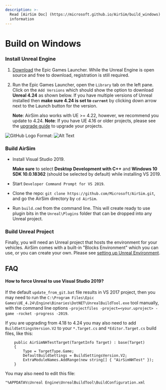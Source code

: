 ```yaml
---
description: >-
  Read [AirSim Doc] (https://microsoft.github.io/AirSim/build_windows) for more detailed
  information
---
```


# Build on Windows

### Install Unreal Engine

1. [Download](https://www.unrealengine.com/download) the Epic Games Launcher. While the Unreal Engine is open source and free to download, registration is still required.
2. Run the Epic Games Launcher, open the `Library` tab on the left pane. Click on the `Add Versions` which should show the option to download **Unreal 4.24** as shown below. If you have multiple versions of Unreal installed then **make sure 4.24 is set to `current`** by clicking down arrow next to the Launch button for the version.

   **Note**: AirSim also works with UE &gt;= 4.22, however, we recommend you update to 4.24. **Note**: If you have UE 4.16 or older projects, please see the [upgrade guide](https://github.com/ykkimhgu/gitbook_docs/tree/744cefa60529ba375f5fbccce60616d217c2429b/airsim/setup/unreal_upgrade.md) to upgrade your projects.

![GitHub Logo](/install_vs1.jpg)
Format: ![Alt Text](url)

### Build AirSim

* Install Visual Studio 2019.

  **Make sure** to select **Desktop Development with C++** and **Windows 10 SDK 10.0.18362** \(should be selected by default\) while installing VS 2019.

* Start `Developer Command Prompt for VS 2019`.
* Clone the repo: `git clone https://github.com/Microsoft/AirSim.git`, and go the AirSim directory by `cd AirSim`.
* Run `build.cmd` from the command line. This will create ready to use plugin bits in the `Unreal\Plugins` folder that can be dropped into any Unreal project.

### Build Unreal Project

Finally, you will need an Unreal project that hosts the environment for your vehicles. AirSim comes with a built-in "Blocks Environment" which you can use, or you can create your own. Please see [setting up Unreal Environment](https://github.com/ykkimhgu/gitbook_docs/tree/744cefa60529ba375f5fbccce60616d217c2429b/airsim/setup/unreal_proj.md).

## FAQ

#### How to force Unreal to use Visual Studio 2019?

If the default `update_from_git.bat` file results in VS 2017 project, then you may need to run the `C:\Program Files\Epic Games\UE_4.24\Engine\Binaries\DotNET\UnrealBuildTool.exe` tool manually, with the command line options `-projectfiles -project=<your.uproject> -game -rocket -progress -2019`.

If you are upgrading from 4.18 to 4.24 you may also need to add `BuildSettingsVersion.V2` to your `*.Target.cs` and `*Editor.Target.cs` build files, like this:

```text
    public AirSimNHTestTarget(TargetInfo Target) : base(Target)
    {
        Type = TargetType.Game;
        DefaultBuildSettings = BuildSettingsVersion.V2;
        ExtraModuleNames.AddRange(new string[] { "AirSimNHTest" });
    }
```

You may also need to edit this file:

```text
"%APPDATA%\Unreal Engine\UnrealBuildTool\BuildConfiguration.xml
```

